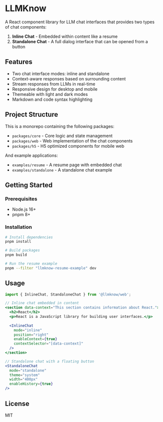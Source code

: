 # LLMKnow

A React component library for LLM chat interfaces that provides two types of chat components:

1. **Inline Chat** - Embedded within content like a resume
2. **Standalone Chat** - A full dialog interface that can be opened from a button

## Features

- Two chat interface modes: inline and standalone
- Context-aware responses based on surrounding content
- Stream responses from LLMs in real-time
- Responsive design for desktop and mobile
- Themeable with light and dark modes
- Markdown and code syntax highlighting

## Project Structure

This is a monorepo containing the following packages:

- `packages/core` - Core logic and state management
- `packages/web` - Web implementation of the chat components
- `packages/h5` - H5 optimized components for mobile web

And example applications:

- `examples/resume` - A resume page with embedded chat
- `examples/standalone` - A standalone chat example

## Getting Started

### Prerequisites

- Node.js 16+
- pnpm 8+

### Installation

```bash
# Install dependencies
pnpm install

# Build packages
pnpm build

# Run the resume example
pnpm --filter "llmknow-resume-example" dev
```

## Usage

```jsx
import { InlineChat, StandaloneChat } from '@llmknow/web';

// Inline chat embedded in content
<section data-context="This section contains information about React.">
  <h2>React</h2>
  <p>React is a JavaScript library for building user interfaces.</p>
  
  <InlineChat 
    mode="inline"
    position="right"
    enableContext={true}
    contextSelector="[data-context]"
  />
</section>

// Standalone chat with a floating button
<StandaloneChat 
  mode="standalone"
  theme="system"
  width="400px"
  enableHistory={true}
/>
```

## License

MIT 